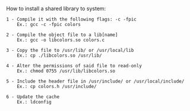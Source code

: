 How to install a shared library to system:

    1 - Compile it with the following flags: -c -fpic
        Ex.: gcc -c -fpic colors
    
    2 - Compile the object file to a lib[name]
        Ex.: gcc -o libcolors.so colors.c 

    3 - Copy the file to /usr/lib/ or /usr/local/lib 
        Ex.: cp ./libcolors.so /usr/lib/ 

    4 - Alter the permissions of said file to read-only 
        Ex.: chmod 0755 /usr/lib/libcolors.so 

    5 - Include the header file in /usr/include/ or /usr/local/include/
        Ex.: cp colors.h /usr/include/

    6 - Update the cache
        Ex.: ldconfig
    
